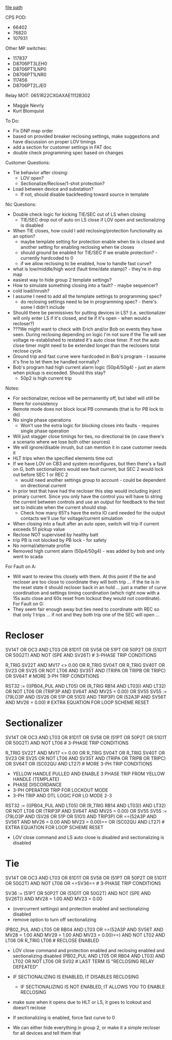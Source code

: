   
[file path](<file:///C:\Users\jnetherton\G&W Electric Co\US-PowerGridAutomation - Documents\_Lazer\121288 - Minnesota Power Co>)  
  
CPS POD:  
- 66402  
- 76820  
- 107931  
  
Other MP switches:  
- 117837  
- D8706PT3LEH0  
- D8706PT1LNP0  
- D8706PT1LNR0  
- 117456  
- D8706PT2LJE0  
  
Relay MOT: 0651R22CXGAXAE1112B302  
  
- Maggie Nevrly  
- Kurt Blomquist  
  
To Do:
- Fix DNP map order
- based on provided breaker reclosing settings, make suggestions and have discussion on proper LOV timings
- add a section for customer settings in FAT doc
- double check programming spec based on changes

Customer Questions:
- Tie behavior after closing:
	- LOV open?
	- Sectionalize/Reclose/1-shot protection?
- Load between device and substation?
	- If not, should disable backfeeding toward source in template

Nic Questions:
- Double check logic for kicking TIE/SEC out of LS when closing
	- TIE/SEC drop out of auto on LS close if LOV open and sectionalizing is disabled
- When TIE closes, how could I add reclosing/protection functionality as an option?
	- maybe template setting for protection enable when tie is closed and another setting for enabling reclosing when tie closes
	- should ground be enabled for TIE/SEC if we enable protection? - currently hardcoded to 0
	- if we allow reclosing to be enabled, how to handle fast curve?
- what is low/middle/high word (fault time/date stamp)? - they're in dnp map
- easiest way to hide group 2 template settings?
- How to simulate something closing into a fault? - maybe sequencer?
- cold load/inrush?
- I assume I need to add all the template settings to programming spec?
	- do reclosing settings need to be in programming spec? - there's some I didn't include
- Should there be permissives for putting devices in LS? (i.e. sectionalizer will only enter LS if it's closed, and tie if it's open - when would a recloser?)
- ???We might want to check with Erich and/or Bob on events they have seen. During reclosing depending on logic I'm not sure if the Tie will see voltage re-established to restated it's auto close timer. If not the auto close timer might need to be extended longer than the reclosers total reclose cycle.
- Ground trip and fast curve were hardcoded in Bob's program - I assume it's fine to let them be handled normally?
- Bob's program had high current alarm logic (50p4/50g4) - just an alarm when pickup is exceeded. Should this stay?
	- 50p2 is high current trip

Notes:  
- For sectionalizer, reclose will be permanently off, but label will still be there for consistency
- Remote mode does not block local PB commands (that is for PB lock to do)
- No single phase operations
	- Won't use the extra logic for blocking closes into faults - requires single phase operation
- Will just stagger close timings for ties, no directional tie (in case there's a scenario where we lose both other sources)  
- We will ignore/disable inrush, but can mention it in case customer needs it
- HLT trips when the specified elements time out
- If we have LOV on CB3 and system reconfigures, but then there's a fault on G, both sectionalizers would see fault current, but SEC 2 would lock out before SEC 1 or REC 2
	- would need another settings group to account - could be dependent on directional current
- In prior test that have had the recloser this step would including inject primary current. Since you only have the control you will have to string the current between controls and use an output for feedback to the test set to indicate when the current should stop.
	- Check how many 651's have the extra IO card needed for the output contacts we'll use for voltage/current simulation
- When closing into a fault after an auto open, switch will trip if current exceeds 51 pickup value
- Reclose NOT supervised by healthy batt
- trip PB is not blocked by PB lock - for safety
- No normal/alternate profile
- Removed high current alarm (50p4/50g4) - was added by bob and only went to scada


For Fault on A:  
- Will want to review this closely with them. At this point if the tie and recloser are too close to coordinate they will both trip … if the tie is in the reset state it should recloser back in an hold … just a matter of curve coordination and settings timing coordination (which right now with a 15s auto close and 60s reset from lockout they would not coordinate).  
For Fault on G:  
- They seem fair enough away but ties need to coordinate with REC so that only 1 trips … if not and they both trip one of the SEC will open ...
  
  
# Recloser
SV14T OR OC3 AND LT03 OR 81D1T OR SV58 OR 51PT OR 50P2T OR (51G1T OR 50G2T) AND NOT (SPE AND SV26T) # 3-PHASE TRIP CONDITIONS

R_TRIG SV22T AND MV17 <> 0.00 OR R_TRIG SV04T OR R_TRIG SV40T OR SV23 OR SV25 OR NOT LT06 AND SV35T AND (TRIPA OR TRIPB OR TRIPC) OR SV64T # MORE 3-PH TRIP CONDITIONS

RST32 := (((PB04_PUL AND LT05) OR (R_TRIG RB14 AND LT03)) AND LT32) OR NOT LT06 OR (TRIP3P AND SV64T AND MV25 = 0.00) OR SV55
SV55 := (79LO3P AND (SV26 OR 51P OR 51G1) AND TRIP3P) OR (52A3P AND SV56T AND MV26 = 0.00) # EXTRA EQUATION FOR LOOP SCHEME RESET
# Sectionalizer
SV14T OR OC3 AND LT03 OR 81D1T OR SV58 OR (51PT OR 50P2T OR 51G1T OR 50G2T) AND NOT LT06 # 3-PHASE TRIP CONDITIONS

R_TRIG SV22T AND MV17 <> 0.00 OR R_TRIG SV04T OR R_TRIG SV40T OR SV23 OR SV25 OR NOT LT06 AND SV35T AND (TRIPA OR TRIPB OR TRIPC) OR SV64T OR (SC02QU AND LT27) # MORE 3-PH TRIP CONDITIONS
- YELLOW HANDLE PULLED AND ENABLE 3 PHASE TRIP FROM YELLOW HANDLE (TEMPLATE)
- PHASE DISCORDANCE
- 3-PH OPERATOR TRIP FOR LOCKOUT MODE
- 3-PH TRIP AND DTL LOGIC FOR LO MODE 2-3

RST32 := (((PB04_PUL AND LT05) OR (R_TRIG RB14 AND LT03)) AND LT32) OR NOT LT06 OR (TRIP3P AND SV64T AND MV25 = 0.00) OR SV55
SV55 := (79LO3P AND (SV26 OR 51P OR 51G1) AND TRIP3P) OR ==(52A3P AND SV56T AND MV26 = 0.00 AND MV23 = 0.00)== OR (SC02QU AND LT27) # EXTRA EQUATION FOR LOOP SCHEME RESET
- LOV close command and LS auto close is disabled and sectionalizing is disabled

# Tie
SV14T OR OC3 AND LT03 OR 81D1T OR SV58 OR (51PT OR 50P2T OR 51G1T OR 50G2T) AND NOT LT06 OR ==SV36== # 3-PHASE TRIP CONDITIONS

SV36 := (51PT OR 50P2T OR (51G1T OR 50G2T) AND NOT (SPE AND SV26T)) AND MV28 = 1.00 AND MV23 = 0.00
- (overcurrent settings) and protection enabled and sectionalizing disabled
- remove option to turn off sectionalizing

(PB02_PUL AND LT05 OR RB04 AND LT03 OR ==(52A3P AND SV56T AND MV28 = 1.00 AND MV29 = 1.00 AND MV23 = 0.00)==) AND NOT LT02 AND LT06 OR R_TRIG LT06 # RECLOSE ENABLED
- LOV close command and protection enabled and reclosing enabled and sectionalizing disabled
(PB02_PUL AND LT05 OR RB04 AND LT03) AND LT02 OR NOT LT06 OR SV02 # LAST TERM IS "RECLOSING RELAY DEFEATED"


- IF SECTIONALIZING IS ENABLED, IT DISABLES RECLOSING
	- IF SECTIONALIZING IS NOT ENABLED, IT ALLOWS YOU TO ENABLE RECLOSING
- make sure when it opens due to HLT or LS, it goes to lcokout and doesn't reclose
- If sectionalizing is enabled, force fast curve to 0
- We can either hide everything in group 2, or make it a simple recloser for all devices and tell them that